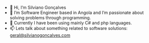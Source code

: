 - 👋 Hi, I’m Silviano Gonçalves
- 👀 I’m Software Engineer based in Angola and I’m passionate about solving problems through programming.
- 💞️ Currently I have been using mainly C# and php languages.
- 📫 Lets talk about something related to software solutions: geral@silvianogoncalves.com

<!---
GSilviano/GSilviano is a ✨ special ✨ repository because its `README.md` (this file) appears on your GitHub profile.
You can click the Preview link to take a look at your changes.
--->
